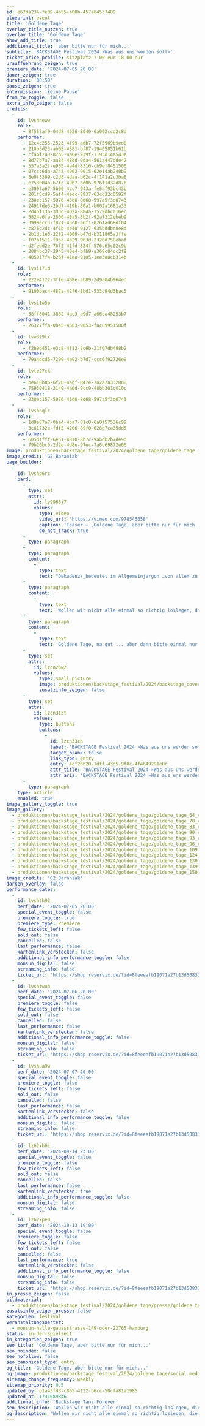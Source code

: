 ```yaml
---
id: e67da234-fe09-4a55-a00b-457a645c7489
blueprint: event
title: 'Goldene Tage'
overlay_title_nutzen: true
overlay_title: 'Goldene Tage'
show_add_title: true
additional_title: 'aber bitte nur für mich...'
subtitle: 'BACKSTAGE Festival 2024 »Was aus uns werden soll«'
ticket_price_profile: sitzplatz-7-00-eur-18-00-eur
urauffuehrung_zeigen: true
premiere_date: '2024-07-05 20:00'
dauer_zeigen: true
duration: '00:50'
pause_zeigen: true
intermission: 'keine Pause'
from_to_toggle: false
extra_info_zeigen: false
credits:
  -
    id: lvshneww
    role:
      - 8f557af9-04d8-4626-8049-6a092ccd2c8d
    performer:
      - 12c4c255-2523-4f99-adb7-72f5969b9ed0
      - 210b5d23-ab05-4581-bf87-19405851b61b
      - cfabf743-87b5-4a6e-939f-1193d14a543e
      - 8d77b7a7-aa84-48dd-9da4-561a447dde42
      - 557a5a2f-e955-4a4d-8316-cb9ef8451506
      - 07ccc6da-a743-4962-9615-02e14ab240b9
      - 8e0f3309-c2d8-4daa-b62c-4f141a2c3ba8
      - e753004b-67fc-49b7-bd06-976f1d32d87b
      - e3097a67-5b00-4cc7-943a-fe5af93bc43b
      - 201f5cd9-5af4-4edc-8937-63cd22c0592f
      - 230ec157-5076-45d0-8d68-597a5f3d0743
      - 24917de3-2bd7-419b-80a1-b602a1681a33
      - 2d45f136-3d5d-402a-884a-1579dbca16ec
      - 5824a6fa-2600-48a5-8b2f-92a7312ebeb9
      - 3999ecc3-f821-45c8-a6f1-0261ad68df04
      - c876c2dc-4f1b-4e40-9127-935bddbe8e8d
      - 2b1dc1e6-22f2-4009-b47d-b311865a3ffe
      - f07b1511-f0aa-4a29-963d-2320d758ebaf
      - d2fedd2e-76f2-41fd-824f-576c65c02c9b
      - 2084bc37-2943-40e4-bfb9-a368c84cc2f8
      - 405917f4-b26f-41ea-9105-1ee3a8cb314b
  -
    id: lvsi171d
    role:
      - 222e4122-3ffe-468e-ab89-2d9a04b964ed
    performer:
      - 9100bac4-487a-42f6-8bd1-533c94d3bac5
  -
    id: lvsi1w5p
    role:
      - 58ff8041-3882-4ac3-a9d7-a66ca48253b7
    performer:
      - 26327ffa-0be5-4603-9053-fac89951580f
  -
    id: lvw329lx
    role:
      - f2b9d451-e3c8-4f12-8c6b-21f07db498b2
    performer:
      - 79a4dcd5-7299-4e92-b7d7-ccc6f92726e9
  -
    id: lvte27ck
    role:
      - be618b86-6f20-4adf-847e-7a2a2a332868
      - 75930418-3149-4a0d-9cc9-48bb301c010c
    performer:
      - 230ec157-5076-45d0-8d68-597a5f3d0743
  -
    id: lvshnqlc
    role:
      - 1d9e87a7-0ba4-4ba7-81c0-6a0f57536c99
      - 3c61732e-fdf5-4206-89f0-628d7ca35dd5
    performer:
      - 605d1fff-6e51-4810-8b7c-9abdb2b7de9d
      - 79b26bc6-2d2e-4d8e-97ec-7a6c69872e06
image: produktionen/backstage_festival/2024/goldene_tage/goldene_tage_75_c_g2_baraniak.jpg
image_credit: 'G2 Baraniak'
page_builder:
  -
    id: lvshp6rc
    bard:
      -
        type: set
        attrs:
          id: ly9963j7
          values:
            type: video
            video_url: 'https://vimeo.com/978545058'
            caption: 'Teaser – „Goldene Tage, aber bitte nur für mich...“'
            do_not_track: true
      -
        type: paragraph
      -
        type: paragraph
        content:
          -
            type: text
            text: "Dekadenz\_bedeutet im Allgemeinjargon „von allem zu viel, kulturell im Verfall begriffen“. Aber es ist auch das ganz besondere außerhalb der Norm, das Überspitzte!"
      -
        type: paragraph
        content:
          -
            type: text
            text: 'Wollen wir nicht alle einmal so richtig loslegen, die Fesseln fallen und die Champagnerkorken knallen lassen auch wenn es nur für eine berauschend extraordinäre Nacht ist? Wollen wir nicht einmal in ein Geschäft gehen und sagen: „Packen Sie mir einfach alles ein!“? Bescheidenheit ist eine Zier...? Nein Danke! Ich habe es mir verdient! Endlich keine Sorgen, nicht an morgen denken.'
      -
        type: paragraph
        content:
          -
            type: text
            text: 'Goldene Tage, na gut ... aber dann bitte einmal nur für mich!'
      -
        type: set
        attrs:
          id: lzcn26w2
          values:
            type: small_picture
            image: produktionen/backstage_festival/2024/backstage_cover.jpg
            zusatzinfo_zeigen: false
      -
        type: set
        attrs:
          id: lzcn313t
          values:
            type: buttons
            buttons:
              -
                id: lzcn33ch
                label: 'BACKSTAGE Festival 2024 »Was aus uns werden soll«'
                target_blank: false
                link_type: entry
                entry: 4cf2bb20-1dff-43d5-9f8c-4f4649291e8c
                attr_title: 'BACKSTAGE Festival 2024 »Was aus uns werden soll«'
                attr_aria: 'BACKSTAGE Festival 2024 »Was aus uns werden soll«'
      -
        type: paragraph
    type: article
    enabled: true
image_gallery_toggle: true
image_gallery:
  - produktionen/backstage_festival/2024/goldene_tage/goldene_tage_64_c_g2_baraniak.jpg
  - produktionen/backstage_festival/2024/goldene_tage/goldene_tage_78_c_g2_baraniak.jpg
  - produktionen/backstage_festival/2024/goldene_tage/goldene_tage_83_c_g2_baraniak.jpg
  - produktionen/backstage_festival/2024/goldene_tage/goldene_tage_90_c_g2_baraniak.jpg
  - produktionen/backstage_festival/2024/goldene_tage/goldene_tage_93_c_g2_baraniak.jpg
  - produktionen/backstage_festival/2024/goldene_tage/goldene_tage_96_c_g2_baraniak.jpg
  - produktionen/backstage_festival/2024/goldene_tage/goldene_tage_109_c_g2_baraniak.jpg
  - produktionen/backstage_festival/2024/goldene_tage/goldene_tage_124_c_g2_baraniak.jpg
  - produktionen/backstage_festival/2024/goldene_tage/goldene_tage_130_c_g2_baraniak.jpg
  - produktionen/backstage_festival/2024/goldene_tage/goldene_tage_139_c_g2_baraniak.jpg
  - produktionen/backstage_festival/2024/goldene_tage/goldene_tage_150_c_g2_baraniak.jpg
image_credits: 'G2 Baraniak'
darken_overlay: false
performance_dates:
  -
    id: lvshth92
    perf_date: '2024-07-05 20:00'
    special_event_toggle: false
    premiere_toggle: true
    premiere_type: Premiere
    few_tickets_left: false
    sold_out: false
    cancelled: false
    last_performance: false
    kartenlink_verstecken: false
    additional_info_performance_toggle: false
    monsun_digital: false
    streaming_info: false
    ticket_url: 'https://shop.reservix.de/?id=8feeeafb19071a27b13d5083379d95183e9ab490f2f135faf80b2fecfc1ba00f2aba7ad8945f4a4292549eb86feddc1b&vID=7337&eventGrpID=470372&eventID=2265560'
  -
    id: lvshtwuh
    perf_date: '2024-07-06 20:00'
    special_event_toggle: false
    premiere_toggle: false
    few_tickets_left: false
    sold_out: false
    cancelled: false
    last_performance: false
    kartenlink_verstecken: false
    additional_info_performance_toggle: false
    monsun_digital: false
    streaming_info: false
    ticket_url: 'https://shop.reservix.de/?id=8feeeafb19071a27b13d5083379d95183e9ab490f2f135faf80b2fecfc1ba00f2aba7ad8945f4a4292549eb86feddc1b&vID=7337&eventGrpID=470372&eventID=2265563'
  -
    id: lvshua9w
    perf_date: '2024-07-07 20:00'
    special_event_toggle: false
    premiere_toggle: false
    few_tickets_left: false
    sold_out: false
    cancelled: false
    last_performance: false
    kartenlink_verstecken: false
    additional_info_performance_toggle: false
    monsun_digital: false
    streaming_info: false
    ticket_url: 'https://shop.reservix.de/?id=8feeeafb19071a27b13d5083379d95183e9ab490f2f135faf80b2fecfc1ba00f2aba7ad8945f4a4292549eb86feddc1b&vID=7337&eventGrpID=470372&eventID=2265564'
  -
    id: lz62xb6i
    perf_date: '2024-09-14 23:00'
    special_event_toggle: false
    premiere_toggle: false
    few_tickets_left: false
    sold_out: false
    cancelled: false
    last_performance: false
    kartenlink_verstecken: true
    additional_info_performance_toggle: false
    monsun_digital: false
    streaming_info: false
  -
    id: lz62xpe0
    perf_date: '2024-10-13 19:00'
    special_event_toggle: false
    premiere_toggle: false
    few_tickets_left: false
    sold_out: false
    cancelled: false
    last_performance: true
    kartenlink_verstecken: false
    additional_info_performance_toggle: false
    monsun_digital: false
    streaming_info: false
    ticket_url: 'https://shop.reservix.de/?id=8feeeafb19071a27b13d5083379d95183e9ab490f2f135faf80b2fecfc1ba00f2aba7ad8945f4a4292549eb86feddc1b&vID=7337&eventGrpID=470372&eventID=2299859'
in_presse_zeigen: false
bildmaterial:
  - produktionen/backstage_festival/2024/goldene_tage/presse/goldene_tage_backstage_c_g2_baraniak_monsuntheater.zip
zusatsinfo_zeigen_presse: false
kategorien: festival
veranstaltungsoerter:
  - monsun-halle-gaussstrasse-149-oder-22765-hamburg
status: in-der-spielzeit
in_kategorien_zeigen: true
seo_title: 'Goldene Tage, aber bitte nur für mich...'
seo_noindex: false
seo_nofollow: false
seo_canonical_type: entry
og_title: 'Goldene Tage, aber bitte nur für mich...'
og_image: produktionen/backstage_festival/2024/goldene_tage/social_media_goldene_tage_c_g2_baraniak.jpg
sitemap_change_frequency: weekly
sitemap_priority: 0.5
updated_by: b1a43fd3-c865-4122-b6cc-50cfa81a1985
updated_at: 1731689846
additional_info: 'Backstage Tanz Forever'
seo_description: 'Wollen wir nicht alle einmal so richtig loslegen, die Fesseln fallen und die Champagnerkorken knallen lassen auch wenn es nur für eine extraordinäre Nacht ist?'
og_description: 'Wollen wir nicht alle einmal so richtig loslegen, die Fesseln fallen und die Champagnerkorken knallen lassen auch wenn es nur für eine berauschend extraordinäre Nacht ist? Wollen wir nicht einmal in ein Geschäft gehen und sagen: „Packen Sie mir einfach alles ein!“? Bescheidenheit ist eine Zier...? Nein Danke! Ich habe es mir verdient! Endlich keine Sorgen, nicht an morgen denken.'
---
```

